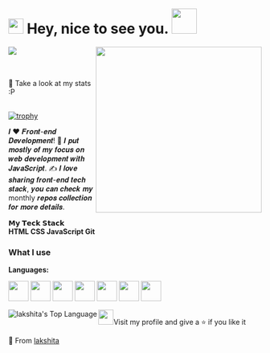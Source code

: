 <h1><img src="https://emojis.slackmojis.com/emojis/images/1531849430/4246/blob-sunglasses.gif?1531849430" width="30"/> Hey, nice to see you. <img src="https://media.giphy.com/media/mGcNjsfWAjY5AEZNw6/giphy.gif" width="50">
</h1>
<img align='right' src="https://static.dribbble.com/users/1920348/screenshots/4332641/shot09.gif" width="330">

<img src=" https://i.pinimg.com/originals/34/fb/b9/34fbb9aa7bfeb8df98412067d64c2029.gif"  />  

  <br><br>:pizza: Take a look at my stats :P<br><br>  
  
  [![trophy](https://github-profile-trophy.vercel.app/?username=lakshita15)](https://github.com/ryo-ma/github-profile-trophy)  

𝑰 ❤️ 𝑭𝒓𝒐𝒏𝒕-𝒆𝒏𝒅 𝑫𝒆𝒗𝒆𝒍𝒐𝒑𝒎𝒆𝒏𝒕!
🖖 𝑰 𝒑𝒖𝒕 𝒎𝒐𝒔𝒕𝒍𝒚 𝒐𝒇 𝒎𝒚 𝒇𝒐𝒄𝒖𝒔 𝒐𝒏 𝒘𝒆𝒃 𝒅𝒆𝒗𝒆𝒍𝒐𝒑𝒎𝒆𝒏𝒕 𝒘𝒊𝒕𝒉 𝑱𝒂𝒗𝒂𝑺𝒄𝒓𝒊𝒑𝒕.
✍️ 𝑰 𝒍𝒐𝒗𝒆 𝒔𝒉𝒂𝒓𝒊𝒏𝒈 𝒇𝒓𝒐𝒏𝒕-𝒆𝒏𝒅 𝒕𝒆𝒄𝒉 𝒔𝒕𝒂𝒄𝒌, 𝒚𝒐𝒖 𝒄𝒂𝒏 𝒄𝒉𝒆𝒄𝒌 𝒎𝒚 monthly 𝒓𝒆𝒑𝒐𝒔 𝒄𝒐𝒍𝒍𝒆𝒄𝒕𝒊𝒐𝒏 𝒇𝒐𝒓 𝒎𝒐𝒓𝒆 𝒅𝒆𝒕𝒂𝒊𝒍𝒔.  

𝗠𝘆 𝗧𝗲𝗰𝗸 𝗦𝘁𝗮𝗰𝗸  
**HTML CSS JavaScript 
Git**

### What I use

**Languages:** 


<code><img height="40" src="https://cdn.svgporn.com/logos/javascript.svg"></code>
<code><img height="40" src="https://cdn.svgporn.com/logos/react.svg"></code>
<code><img height="40" src="https://cdn.svgporn.com/logos/nodejs-icon.svg"></code>
<code><img height="40" src="https://cdn.svgporn.com/logos/html-5.svg"></code>
<code><img height="40" src="https://cdn.svgporn.com/logos/css-3.svg"></code>
<code><img height="40" src="https://cdn.svgporn.com/logos/bootstrap.svg"></code>
<code><img height="40" src="https://cdn.svgporn.com/logos/mysql.svg"></code>  


<img align="left" alt="lakshita's Top Language" src="https://github-readme-stats.vercel.app/api/top-langs/?username=lakshita15&show_icons=true&theme=default"/>


<p> <img align='left ' src="https://miro.medium.com/max/875/1*WY7ELhXIVxbGlUwmhA1PSw.jpeg" width="30"  >Visit my profile and give a ⭐️ if you like it</p>

💜 From [lakshita](https://github.com/lakshita15)


                                     

